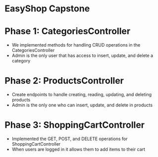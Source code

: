 # EasyShop Capstone
# Phase 1: CategoriesController
* We implemented methods for handling CRUD operations in the CategoriesController 
* Admin is the only user that has access to insert, update, and delete a category


# Phase 2: ProductsController
* Create endpoints to handle creating, reading, updating, and deleting products
* Admin is the only one who can insert, update, and delete in products

# Phase 3: ShoppingCartController
* Implemented the GET, POST, and DELETE operations for ShoppingCartController
* When users are logged in it allows them to add items to their cart
